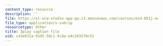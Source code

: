```yaml
---
content_type: resource
description: ''
file: https://ol-ocw-studio-app-qa.s3.amazonaws.com/courses/esd-051j-engineering-innovation-and-design-fall-2012/c43e631a914558c19c8ae4c2032f8c51_ET15GHDbbeA.vtt
file_type: application/x-subrip
resourcetype: Other
title: 3play caption file
uid: c43e631a-9145-58c1-9c8a-e4c2032f8c51
---
```

